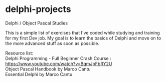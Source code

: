 # delphi-projects
Delphi / Object Pascal Studies

This is a simple list of exercises that I've coded while studying and training for my first Dev job. My goal is to learn the basics of Delphi and move on to the more advanced stuff as soon as possible.

Resource list:  
Delphi Programming - Full Beginner Crash Course : https://www.youtube.com/watch?v=BqmJpFbRY2U  
Object Pascal Handbook by Marco Cantu  
Essential Delphi by Marco Cantu
